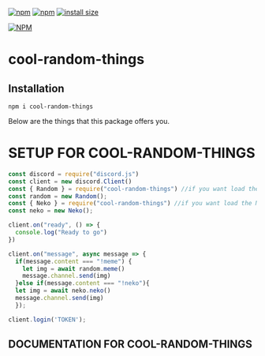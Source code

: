 [![npm](https://img.shields.io/npm/v/cool-random-things.svg)](https://www.npmjs.com/package/cool-random-things)
[![npm](https://img.shields.io/npm/dt/cool-random-things.svg?maxAge=3600)](https://www.npmjs.com/package/cool-random-things)
[![install size](https://packagephobia.now.sh/badge?p=cool-random-things)](https://packagephobia.now.sh/result?p=cool-random-things)

[![NPM](https://nodei.co/npm/cool-random-things.png?downloads=true&downloadRank=true&stars=true)](https://nodei.co/npm/cool-random-things/)

# cool-random-things

## Installation
```
npm i cool-random-things
```
Below are the things that this package offers you.
# SETUP FOR COOL-RANDOM-THINGS

```js
const discord = require("discord.js")
const client = new discord.Client()
const { Random } = require("cool-random-things") //if you want load the Random Package
const random = new Random();
const { Neko } = require("cool-random-things") //if you want load the Neko Package
const neko = new Neko();

client.on("ready", () => {
  console.log("Ready to go")
})

client.on("message", async message => {
  if(message.content === "!meme") {
    let img = await random.meme()
    message.channel.send(img)
  }else if(message.content === "!neko"){
  let img = await neko.neko()
  message.channel.send(img)
  });

client.login('TOKEN');
```
## DOCUMENTATION FOR COOL-RANDOM-THINGS

